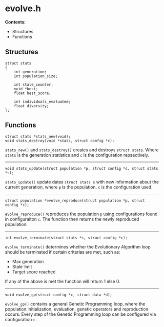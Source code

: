 # evolve.h

**Contents**:
- Structures
- Functions


## Structures

    struct stats
    {
        int generation;
        int population_size;

        int stale_counter;
        void *best;
        float best_score;

        int individuals_evaluated;
        float diversity;
    };



## Functions

    struct stats *stats_new(void);
    void stats_destroy(void *stats, struct config *c);

`stats_new()` and `stats_destroy()` creates and destroys `struct stats`. Where
`stats` is the generation statistics and `c` is the configuration repsectively.


---

    void stats_update(struct population *p, struct config *c, struct stats *s);

`stats_update()` update dates `struct stats s` with new information about the
current generation, where `p` is the population, `c` is the configuration used.


---

    struct population *evolve_reproduce(struct population *p, struct config *c);

`evolve_reproduce()` reproduces the population `p` using configurations found
in configuraiton `c`. The function then returns the newly reproduced
population.


---

    int evolve_terminate(struct stats *s, struct config *c);

`evolve_terminate()` determines whether the Evolutionary Algorithm loop should
be terminated if certain criterias are met, such as:

- Max generation
- Stale limit
- Target score reached

If any of the above is met the function will return 1 else 0.


---

    void evolve_gp(struct config *c, struct data *d);

`evolve_gp()` contains a general Genetic Programming loop, where the population
initialization, evaluation, genetic operators and reproduction occurs. Every
step of the Genetic Programming loop can be configured via configuration `c`.
